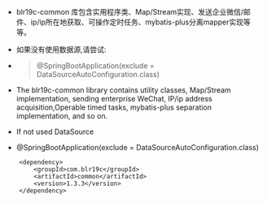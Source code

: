 * blr19c-common 库包含实用程序类、Map/Stream实现、发送企业微信/邮件、ip/ip所在地获取、可操作定时任务、mybatis-plus分离mapper实现等等。
* 如果没有使用数据源,请尝试:
* > @SpringBootApplication(exclude = DataSourceAutoConfiguration.class)

* The blr19c-common library contains utility classes, Map/Stream implementation, sending enterprise
        WeChat, IP/ip address acquisition,Operable timed tasks, mybatis-plus separation implementation, and so on.  
* If not used DataSource  
* @SpringBootApplication(exclude = DataSourceAutoConfiguration.class)
> 
        <dependency>
            <groupId>com.blr19c</groupId>
            <artifactId>common</artifactId>
            <version>1.3.3</version>
        </dependency>
